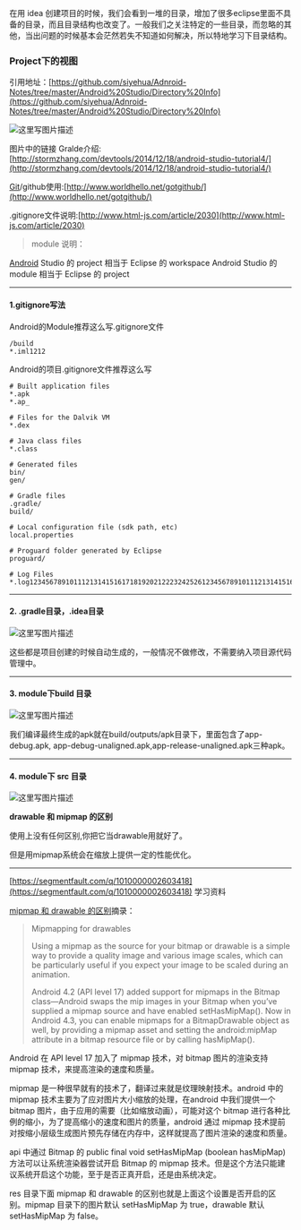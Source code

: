 在用 idea 创建项目的时候，我们会看到一堆的目录，增加了很多eclipse里面不具备的目录，而且目录结构也改变了。一般我们之关注特定的一些目录，而忽略的其他，当出问题的时候基本会茫然若失不知道如何解决，所以特地学习下目录结构。

### **Project下的视图**

引用地址：[https://github.com/siyehua/Adnroid-Notes/tree/master/Android%20Studio/Directory%20Info](https://github.com/siyehua/Adnroid-Notes/tree/master/Android%20Studio/Directory%20Info)

![这里写图片描述](http://img.blog.csdn.net/20161031152424684)

图片中的链接 Gralde介绍:[http://stormzhang.com/devtools/2014/12/18/android-studio-tutorial4/](http://stormzhang.com/devtools/2014/12/18/android-studio-tutorial4/) 

[Git](http://lib.csdn.net/base/git)/github使用:[http://www.worldhello.net/gotgithub/](http://www.worldhello.net/gotgithub/) 

.gitignore文件说明:[http://www.html-js.com/article/2030](http://www.html-js.com/article/2030)

> module 说明：

[Android](http://lib.csdn.net/base/android) Studio 的 project 相当于 Eclipse 的 workspace 
Android Studio 的 module 相当于 Eclipse 的 project

------

#### **1.gitignore写法**

Android的Module推荐这么写.gitignore文件

```
/build
*.iml1212
```

Android的项目.gitignore文件推荐这么写

```
# Built application files
*.apk
*.ap_

# Files for the Dalvik VM
*.dex

# Java class files
*.class

# Generated files
bin/
gen/

# Gradle files
.gradle/
build/

# Local configuration file (sdk path, etc)
local.properties

# Proguard folder generated by Eclipse
proguard/

# Log Files
*.log12345678910111213141516171819202122232425261234567891011121314151617181920212223242526
```

------

#### **2. .gradle目录，.idea目录**

![这里写图片描述](http://img.blog.csdn.net/20161031153529160)

这些都是项目创建的时候自动生成的，一般情况不做修改，不需要纳入项目源代码管理中。

------

#### **3. module下build 目录**

![这里写图片描述](http://img.blog.csdn.net/20161031154354552)

我们编译最终生成的apk就在build/outputs/apk目录下，里面包含了app-debug.apk, app-debug-unaligned.apk,app-release-unaligned.apk三种apk。

------

#### **4. module下 src 目录**

![这里写图片描述](http://img.blog.csdn.net/20161031155402745)

**drawable 和 mipmap 的区别**

使用上没有任何区别,你把它当drawable用就好了。

但是用mipmap系统会在缩放上提供一定的性能优化。

------

[https://segmentfault.com/q/1010000002603418](https://segmentfault.com/q/1010000002603418) 学习资料

[mipmap 和 drawable 的区别](http://blog.csdn.net/zhaoyw2008/article/details/49096769)摘录：

> Mipmapping for drawables
>
> Using a mipmap as the source for your bitmap or drawable is a simple way to provide a quality image and various image scales, which can be particularly useful if you expect your image to be scaled during an animation.
>
> Android 4.2 (API level 17) added support for mipmaps in the Bitmap class—Android swaps the mip images in your Bitmap when you’ve supplied a mipmap source and have enabled setHasMipMap(). Now in Android 4.3, you can enable mipmaps for a BitmapDrawable object as well, by providing a mipmap asset and setting the android:mipMap attribute in a bitmap resource file or by calling hasMipMap().

Android 在 API level 17 加入了 mipmap 技术，对 bitmap 图片的渲染支持 mipmap 技术，来提高渲染的速度和质量。

mipmap 是一种很早就有的技术了，翻译过来就是纹理映射技术。android 中的 mipmap 技术主要为了应对图片大小缩放的处理，在android 中我们提供一个 bitmap 图片，由于应用的需要（比如缩放动画），可能对这个 bitmap 进行各种比例的缩小，为了提高缩小的速度和图片的质量，android 通过 mipmap 技术提前对按缩小层级生成图片预先存储在内存中，这样就提高了图片渲染的速度和质量。

api 中通过 Bitmap 的 public final void setHasMipMap (boolean hasMipMap) 方法可以让系统渲染器尝试开启 Bitmap 的 mipmap 技术。但是这个方法只能建议系统开启这个功能，至于是否正真开启，还是由系统决定。

res 目录下面 mipmap 和 drawable 的区别也就是上面这个设置是否开启的区别。mipmap 目录下的图片默认 setHasMipMap 为 true，drawable 默认 setHasMipMap 为 false。